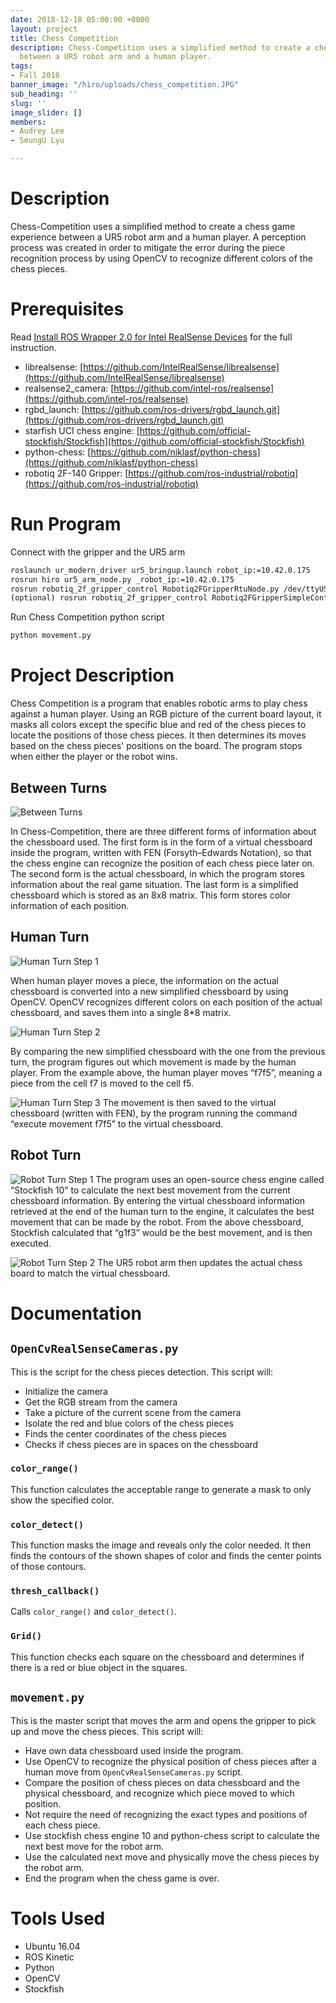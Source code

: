 ```yaml
---
date: 2018-12-18 05:00:00 +0000
layout: project
title: Chess Competition
description: Chess-Competition uses a simplified method to create a chess game experience
  between a UR5 robot arm and a human player.
tags:
- Fall 2018
banner_image: "/hiro/uploads/chess_competition.JPG"
sub_heading: ''
slug: ''
image_slider: []
members:
- Audrey Lee
- SeungU Lyu

---
```

# Description

Chess-Competition uses a simplified method to create a chess game experience between a UR5 robot arm and a human player. A perception process was created in order to mitigate the error during the piece recognition process by using OpenCV to recognize different colors of the chess pieces.

# Prerequisites

Read [Install ROS Wrapper 2.0 for Intel RealSense Devices](https://github.com/olinrobotics/hiro/wiki/Tutorial:-Install-ROS-Wrapper-2.0-for-Intel-RealSense-Devices) for the full instruction.

* librealsense: [https://github.com/IntelRealSense/librealsense](https://github.com/IntelRealSense/librealsense)
* realsense2_camera: [https://github.com/intel-ros/realsense](https://github.com/intel-ros/realsense)
* rgbd_launch: [https://github.com/ros-drivers/rgbd_launch.git](https://github.com/ros-drivers/rgbd_launch.git)
* starfish UCI chess engine: [https://github.com/official-stockfish/Stockfish](https://github.com/official-stockfish/Stockfish)
* python-chess: [https://github.com/niklasf/python-chess](https://github.com/niklasf/python-chess)
* robotiq 2F-140 Gripper: [https://github.com/ros-industrial/robotiq](https://github.com/ros-industrial/robotiq)

# Run Program

Connect with the gripper and the UR5 arm

```bash
roslaunch ur_modern_driver ur5_bringup.launch robot_ip:=10.42.0.175
rosrun hiro ur5_arm_node.py _robot_ip:=10.42.0.175
rosrun robotiq_2f_gripper_control Robotiq2FGripperRtuNode.py /dev/ttyUSB0
(optional) rosrun robotiq_2f_gripper_control Robotiq2FGripperSimpleController.py
```

Run Chess Competition python script

```bash
python movement.py
```

# Project Description

Chess Competition is a program that enables robotic arms to play chess against a human player. Using an RGB picture of the current board layout, it masks all colors except the specific blue and red of the chess pieces to locate the positions of those chess pieces. It then determines its moves based on the chess pieces' positions on the board. The program stops when either the player or the robot wins.

## Between Turns

![Between Turns](hiro_active/projects/chess/BetweenTurns.png)

In Chess-Competition, there are three different forms of information about the chessboard used. The first form is in the form of a virtual chessboard inside the program, written with FEN (Forsyth–Edwards Notation), so that the chess engine can recognize the position of each chess piece later on. The second form is the actual chessboard, in which the program stores information about the real game situation. The last form is a simplified chessboard which is stored as an 8x8 matrix. This form stores color information of each position.

## Human Turn

![Human Turn Step 1](hiro_active/projects/chess/HumanTurn.png)

When human player moves a piece, the information on the actual chessboard is converted into a new simplified chessboard by using OpenCV. OpenCV recognizes different colors on each position of the actual chessboard, and saves them into a single 8*8 matrix.

![Human Turn Step 2](hiro_active/projects/chess/HumanTurn2.png)

By comparing the new simplified chessboard with the one from the previous turn, the program figures out which movement is made by the human player. From the example above, the human player moves “f7f5”, meaning a piece from the cell f7 is moved to the cell f5.

![Human Turn Step 3](hiro_active/projects/chess/HumanTurn3.png) The movement is then saved to the virtual chessboard (written with FEN), by the program running the command “execute movement f7f5” to the virtual chessboard.

## Robot Turn

![Robot Turn Step 1](hiro_active/projects/chess/RobotTurn.png) The program uses an open-source chess engine called “Stockfish 10” to calculate the next best movement from the current chessboard information. By entering the virtual chessboard information retrieved at the end of the human turn to the engine, it calculates the best movement that can be made by the robot. From the above chessboard, Stockfish calculated that “g1f3” would be the best movement, and is then executed.

![Robot Turn Step 2](hiro_active/projects/chess/RobotTurn2.png) The UR5 robot arm then updates the actual chess board to match the virtual chessboard.

# Documentation

## `OpenCvRealSenseCameras.py`

This is the script for the chess pieces detection. This script will:

* Initialize the camera
* Get the RGB stream from the camera
* Take a picture of the current scene from the camera
* Isolate the red and blue colors of the chess pieces
* Finds the center coordinates of the chess pieces
* Checks if chess pieces are in spaces on the chessboard

### `color_range()`

This function calculates the acceptable range to generate a mask to only show the specified color.

### `color_detect()`

This function masks the image and reveals only the color needed. It then finds the contours of the shown shapes of color and finds the center points of those contours.

### `thresh_callback()`

Calls `color_range()` and `color_detect()`.

### `Grid()`

This function checks each square on the chessboard and determines if there is a red or blue object in the squares.

## `movement.py`

This is the master script that moves the arm and opens the gripper to pick up and move the chess pieces. This script will:

* Have own data chessboard used inside the program.
* Use OpenCV to recognize the physical position of chess pieces after a human move from `OpenCvRealSenseCameras.py` script.
* Compare the position of chess pieces on data chessboard and the physical chessboard, and recognize which piece moved to which position.
* Not require the need of recognizing the exact types and positions of each chess piece.
* Use stockfish chess engine 10 and python-chess script to calculate the next best move for the robot arm.
* Use the calculated next move and physically move the chess pieces by the robot arm.
* End the program when the chess game is over.

# Tools Used

* Ubuntu 16.04
* ROS Kinetic
* Python
* OpenCV
* Stockfish